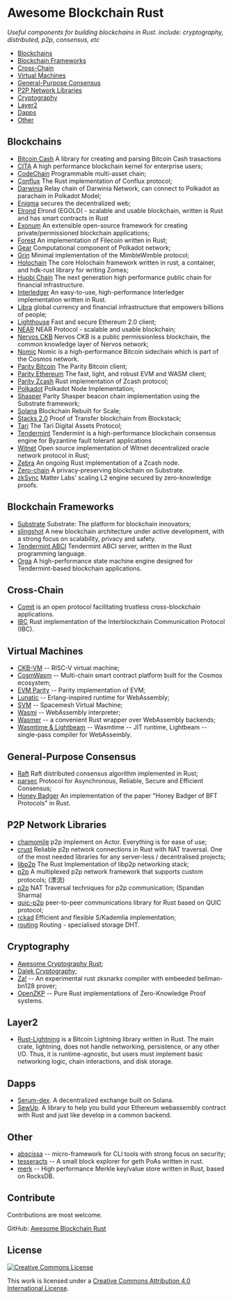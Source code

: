 # Awesome Blockchain Rust

*Useful components for building blockchains in Rust. include: cryptography, distributed, p2p, consensus, etc*

- [Blockchains](#blockchains)
- [Blockchain Frameworks](#blockchain-frameworks)
- [Cross-Chain](#cross-chain)
- [Virtual Machines](#virtual-machines)
- [General-Purpose Consensus](#consensus)
- [P2P Network Libraries](#p2p-network-libraries)
- [Cryptography](#cryptography)
- [Layer2](#layer2)
- [Dapps](#dapps)
- [Other](#other)

## Blockchains
- [Bitcoin Cash](https://github.com/be-cash/bitcoin-cash)
A library for creating and parsing Bitcoin Cash trasactions
- [CITA](https://github.com/cryptape/cita) A high performance blockchain kernel for enterprise users;
- [CodeChain](https://github.com/CodeChain-io/codechain) Programmable multi-asset chain;
- [Conflux](https://github.com/Conflux-Chain/conflux-rust) The Rust implementation of Conflux protocol;
- [Darwinia](https://github.com/darwinia-network/darwinia) Relay chain of Darwinia Network, can connect to Polkadot as parachain in Polkadot Model;
- [Enigma](https://github.com/enigmampc/enigma-core) secures the decentralized web;
- [Elrond](https://elrond.com/) Elrond (EGOLD( - scalable and usable blockchain, written is Rust and has smart contracts in Rust
- [Exonum](https://github.com/exonum/exonum) An extensible open-source framework for creating private/permissioned blockchain applications;
- [Forest](https://github.com/ChainSafe/forest) An implementation of Filecoin written in Rust;
- [Gear](https://github.com/gear-tech/gear) Computational component of Polkadot network;
- [Grin](https://github.com/mimblewimble/grin) Minimal implementation of the MimbleWimble protocol;
- [Holochain](https://github.com/holochain/holochain-rust) The core Holochain framework written in rust, a container, and hdk-rust library for writing Zomes;
- [Huobi Chain](https://github.com/HuobiGroup/huobi-chain) The next generation high performance public chain for financial infrastructure.
- [Interledger](https://github.com/interledger-rs/interledger-rs) An easy-to-use, high-performance Interledger implementation written in Rust.
- [Libra](https://github.com/libra/libra) global currency and financial infrastructure that empowers billions of people;
- [Lighthouse](https://github.com/sigp/lighthouse) Fast and secure Ethereum 2.0 client;
- [NEAR](https://github.com/nearprotocol/nearcore) NEAR Protocol - scalable and usable blockchain;
- [Nervos CKB](https://github.com/nervosnetwork/ckb) Nervos CKB is a public permissionless blockchain, the common knowledge layer of Nervos network;
- [Nomic](https://github.com/nomic-io/nomic) Nomic is a high-performance Bitcoin sidechain which is part of the Cosmos network.
- [Parity Bitcoin](https://github.com/paritytech/parity-bitcoin) The Parity Bitcoin client;
- [Parity Ethereum](https://github.com/paritytech/parity-ethereum) The fast, light, and robust EVM and WASM client;
- [Parity Zcash](https://github.com/paritytech/parity-zcash) Rust implementation of Zcash protocol;
- [Polkadot](https://github.com/paritytech/polkadot) Polkadot Node Implementation;
- [Shasper](https://github.com/paritytech/shasper) Parity Shasper beacon chain implementation using the Substrate framework;
- [Solana](https://github.com/solana-labs/solana) Blockchain Rebuilt for Scale;
- [Stacks 2.0](https://github.com/blockstack/stacks-blockchain) Proof of Transfer blockchain from Blockstack;
- [Tari](https://github.com/tari-project) The Tari Digital Assets Protocol;
- [Tendermint](https://github.com/informalsystems/tendermint-rs) Tendermint is a high-performance blockchain consensus engine for Byzantine fault tolerant applications
- [Witnet](https://github.com/witnet/witnet-rust) Open source implementation of Witnet decentralized oracle network protocol in Rust;
- [Zebra](https://github.com/ZcashFoundation/zebra) An ongoing Rust implementation of a Zcash node.
- [Zero-chain](https://github.com/LayerXcom/zero-chain) A privacy-preserving blockchain on Substrate.
- [zkSync](https://github.com/matter-labs/zksync) Matter Labs' scaling L2 engine secured by zero-knowledge proofs.

## Blockchain Frameworks
- [Substrate](https://github.com/paritytech/substrate) Substrate: The platform for blockchain innovators;
- [slingshot](https://github.com/stellar/slingshot) A new blockchain architecture under active development, with a strong focus on scalability, privacy and safety.
- [Tendermint ABCI](https://github.com/tendermint/rust-abci) Tendermint ABCI server, written in the Rust programming language.
- [Orga](https://github.com/nomic-io/orga) A high-performance state machine engine designed for Tendermint-based blockchain applications.

## Cross-Chain
- [Comit](https://comit.network/) is an open protocol facilitating trustless cross-blockchain applications.
- [IBC](https://github.com/informalsystems/ibc-rs) Rust implementation of the Interblockchain Communication Protocol (IBC).

## Virtual Machines
- [CKB-VM](https://github.com/nervosnetwork/ckb-vm) -- RISC-V virtual machine;
- [CosmWasm](https://www.cosmwasm.com) -- Multi-chain smart contract platform built for the Cosmos ecosystem;
- [EVM Parity](https://github.com/paritytech/parity-ethereum/tree/master/evmbin) -- Parity implementation of EVM;
- [Lunatic](https://github.com/lunatic-solutions/lunatic) -- Erlang-inspired runtime for WebAssembly;
- [SVM](https://github.com/spacemeshos/svm) -- Spacemesh Virtual Machine;
- [Wasmi](https://github.com/paritytech/wasmi) -- WebAssembly interpreter;
- [Wasmer](https://wasmer.io/) -- a convenient Rust wrapper over WebAssembly backends;
- [Wasmtime & Lightbeam](https://github.com/CraneStation/wasmtime) -- Wasmtime -- JIT runtime, Lightbeam -- single-pass compiler for WebAssembly.

## General-Purpose Consensus
- [Raft](https://github.com/pingcap/raft-rs) Raft distributed consensus algorithm implemented in Rust;
- [parsec](https://github.com/maidsafe/parsec) Protocol for Asynchronous, Reliable, Secure and Efficient Consensus;
- [Honey Badger](https://github.com/poanetwork/hbbft) An implementation of the paper "Honey Badger of BFT Protocols" in Rust.

## P2P Network Libraries
- [chamomile](https://github.com/placefortea/chamomile) p2p implement on Actor. Everything is for ease of use;
- [crust](https://github.com/maidsafe/crust) Reliable p2p network connections in Rust with NAT traversal. One of the most needed libraries for any server-less / decentralised projects;
- [libp2p](https://github.com/libp2p/rust-libp2p) The Rust Implementation of libp2p networking stack;
- [p2p](https://github.com/driftluo/p2p) A multiplexed p2p network framework that supports custom protocols; (漂流)
- [p2p](https://github.com/ustulation/p2p) NAT Traversal techniques for p2p communication; (Spandan Sharma)
- [quic-p2p](https://github.com/maidsafe/quic-p2p) peer-to-peer communications library for Rust based on QUIC protocol;
- [rckad](https://github.com/rust-cc) Efficient and flexible S/Kademlia implementation;
- [routing](https://github.com/maidsafe/routing) Routing - specialised storage DHT.

## Cryptography
- [Awesome Cryptography Rust](https://github.com/rust-cc/awesome-cryptography-rust);
- [Dalek Cryptography](https://github.com/dalek-cryptography);
- [Za!](https://github.com/adria0/za) -- An experimental rust zksnarks compiler with embeeded bellman-bn128 prover;
- [OpenZKP](https://github.com/0xProject/OpenZKP) -- Pure Rust implementations of Zero-Knowledge Proof systems.

## Layer2
- [Rust-Lightning](https://github.com/rust-bitcoin/rust-lightning)
  is a Bitcoin Lightning library written in Rust.
  The main crate, lightning, does not handle networking,
  persistence, or any other I/O. Thus, it is runtime-agnostic,
  but users must implement basic networking logic,
  chain interactions, and disk storage.

## Dapps
- [Serum-dex](https://github.com/project-serum/serum-dex).
A decentralized exchange built on Solana.
- [SewUp](https://github.com/second-state/SewUp).
A library to help you build your Ethereum webassembly contract with Rust and just like develop in a common backend.

## Other
- [abscissa](https://github.com/iqlusioninc/abscissa) -- micro-framework for CLI tools with strong focus on security;
- [tesseracts](https://github.com/adria0/tesseracts) -- A small block explorer for geth PoAs written in rust.
- [merk](https://github.com/nomic-io/merk) -- High performance Merkle key/value store written in Rust, based on RocksDB.


## Contribute
Contributions are most welcome.

GitHub: [Awesome Blockchain Rust](https://github.com/rust-in-blockchain/awesome-blockchain-rust)


## License
[![Creative Commons License](http://i.creativecommons.org/l/by/4.0/88x31.png)](http://creativecommons.org/licenses/by/4.0/)

This work is licensed under a [Creative Commons Attribution 4.0 International License](http://creativecommons.org/licenses/by/4.0/).
